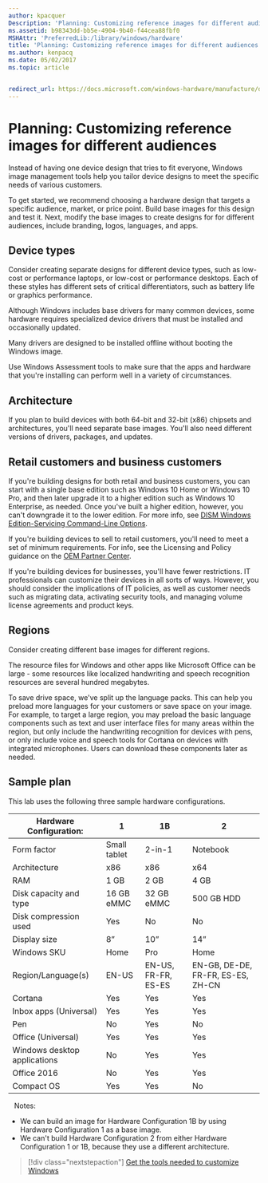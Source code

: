```yaml
---
author: kpacquer
Description: 'Planning: Customizing reference images for different audiences'
ms.assetid: b98343dd-bb5e-4904-9b40-f44cea88fbf0
MSHAttr: 'PreferredLib:/library/windows/hardware'
title: 'Planning: Customizing reference images for different audiences'
ms.author: kenpacq
ms.date: 05/02/2017
ms.topic: article


redirect_url: https://docs.microsoft.com/windows-hardware/manufacture/desktop/oem-deployment-of-windows-10-for-desktop-editions-planning
---
```


# Planning: Customizing reference images for different audiences

Instead of having one device design that tries to fit everyone, Windows image management tools help you tailor device designs to meet the specific needs of various customers.

To get started, we recommend choosing a hardware design that targets a specific audience, market, or price point. Build base images for this design and test it. Next, modify the base images to create designs for for different audiences, include branding, logos, languages, and apps.

## <span id="Device_types"></span><span id="device_types"></span><span id="DEVICE_TYPES"></span>Device types

Consider creating separate designs for different device types, such as low-cost or performance laptops, or low-cost or performance desktops. Each of these styles has different sets of critical differentiators, such as battery life or graphics performance.

Although Windows includes base drivers for many common devices, some hardware requires specialized device drivers that must be installed and occasionally updated.

Many drivers are designed to be installed offline without booting the Windows image.

Use Windows Assessment tools to make sure that the apps and hardware that you're installing can perform well in a variety of circumstances.

## <span id="Architecture"></span><span id="architecture"></span><span id="ARCHITECTURE"></span>Architecture

If you plan to build devices with both 64-bit and 32-bit (x86) chipsets and architectures, you'll need separate base images. You'll also need different versions of drivers, packages, and updates.

## <span id="Retail_customers_and_business_customers"></span><span id="retail_customers_and_business_customers"></span><span id="RETAIL_CUSTOMERS_AND_BUSINESS_CUSTOMERS"></span>Retail customers and business customers

If you're building designs for both retail and business customers, you can start with a single base edition such as Windows 10 Home or Windows 10 Pro, and then later upgrade it to a higher edition such as Windows 10 Enterprise, as needed. Once you've built a higher edition, however, you can't downgrade it to the lower edition. For more info, see [DISM Windows Edition-Servicing Command-Line Options](dism-windows-edition-servicing-command-line-options.md).

If you're building devices to sell to retail customers, you'll need to meet a set of minimum requirements. For info, see the Licensing and Policy guidance on the [OEM Partner Center](http://go.microsoft.com/fwlink/?LinkId=131358).

If you're building devices for businesses, you'll have fewer restrictions. IT professionals can customize their devices in all sorts of ways. However, you should consider the implications of IT policies, as well as customer needs such as migrating data, activating security tools, and managing volume license agreements and product keys.

## <span id="Regions"></span><span id="regions"></span><span id="REGIONS"></span>Regions

Consider creating different base images for different regions.

The resource files for Windows and other apps like Microsoft Office can be large - some resources like localized handwriting and speech recognition resources are several hundred megabytes.

To save drive space, we've split up the language packs. This can help you preload more languages for your customers or save space on your image. For example, to target a large region, you may preload the basic language components such as text and user interface files for many areas within the region, but only include the handwriting recognition for devices with pens, or only include voice and speech tools for Cortana on devices with integrated microphones. Users can download these components later as needed.

## <span id="Sample_plan"></span><span id="sample_plan"></span><span id="SAMPLE_PLAN"></span>Sample plan

This lab uses the following three sample hardware configurations.

| Hardware Configuration:      | 1            | 1B                  | 2                                 |
|------------------------------|--------------|---------------------|-----------------------------------|
| Form factor                  | Small tablet | 2-in-1              | Notebook                          |
| Architecture                 | x86          | x86                 | x64                               |
| RAM                          | 1 GB         | 2 GB                | 4 GB                              |
| Disk capacity and type       | 16 GB eMMC   | 32 GB eMMC          | 500 GB HDD                        |
| Disk compression used        | Yes          | No                  | No                                |
| Display size                 | 8”           | 10”                 | 14”                               |
| Windows SKU                  | Home         | Pro                 | Home                              |
| Region/Language(s)           | EN-US        | EN-US, FR-FR, ES-ES | EN-GB, DE-DE, FR-FR, ES-ES, ZH-CN |
| Cortana                      | Yes          | Yes                 | Yes                               |
| Inbox apps (Universal)       | Yes          | Yes                 | Yes                               |
| Pen                          | No           | Yes                 | No                                |
| Office (Universal)           | Yes          | Yes                 | Yes                               |
| Windows desktop applications | No           | Yes                 | Yes                               |
| Office 2016                  | No           | Yes                 | Yes                               |
| Compact OS                   | Yes          | Yes                 | No                                |
 
 Notes:
* We can build an image for Hardware Configuration 1B by using Hardware Configuration 1 as a base image.
* We can't build Hardware Configuration 2 from either Hardware Configuration 1 or 1B, because they use a different architecture.

> [!div class="nextstepaction"]
> [Get the tools needed to customize Windows](get-the-tools-needed-to-customize-windows-sxs.md)